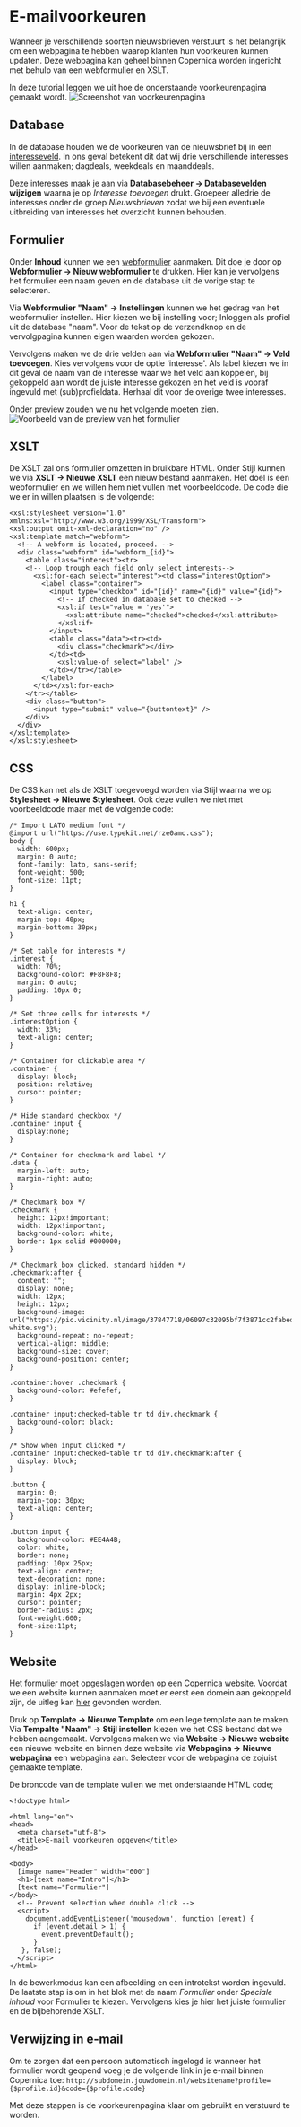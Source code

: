 # E-mailvoorkeuren
Wanneer je verschillende soorten nieuwsbrieven verstuurt is het belangrijk om een webpagina te hebben waarop klanten hun voorkeuren kunnen updaten. Deze webpagina kan geheel binnen Copernica worden ingericht met behulp van een webformulier en XSLT. 

In deze tutorial leggen we uit hoe de onderstaande voorkeurenpagina gemaakt wordt.
![Screenshot van voorkeurenpagina](https://pic.vicinity.nl/image/37852263/3b3bdf20523c02e42a3f96c3525404c0/Screenshot%20from%202020-02-20%2015-19-18.png)

## Database
In de database houden we de voorkeuren van de nieuwsbrief bij in een [interesseveld](https://www.copernica.com/nl/documentation/database-fields#interesses). In ons geval betekent dit dat wij drie verschillende interesses willen aanmaken; dagdeals, weekdeals en maanddeals.

Deze interesses maak je aan via **Databasebeheer -> Databasevelden wijzigen** waarna je op *Interesse toevoegen* drukt. Groepeer alledrie de interesses onder de groep *Nieuwsbrieven* zodat we bij een eventuele uitbreiding van interesses het overzicht kunnen behouden.

## Formulier
Onder **Inhoud** kunnen we een [webformulier](https://www.copernica.com/nl/documentation/webforms) aanmaken. Dit doe je door op **Webformulier -> Nieuw webformulier** te drukken. Hier kan je vervolgens het formulier een naam geven en de database uit de vorige stap te selecteren.

Via **Webformulier "Naam" -> Instellingen** kunnen we het gedrag van het webformulier instellen. Hier kiezen we bij instelling voor; Inloggen als profiel uit de database "naam". Voor de tekst op de verzendknop en de vervolgpagina kunnen eigen waarden worden gekozen. 

Vervolgens maken we de drie velden aan via **Webformulier "Naam" -> Veld toevoegen**. Kies vervolgens voor de optie 'interesse'. Als label kiezen we in dit geval de naam van de interesse waar we het veld aan koppelen, bij gekoppeld aan wordt de juiste interesse gekozen en het veld is vooraf ingevuld met (sub)profieldata. Herhaal dit voor de overige twee interesses.

Onder preview zouden we nu het volgende moeten zien.
![Voorbeeld van de preview van het formulier](https://pic.vicinity.nl/image/37629028/ebf590883fadb92a54b735cc5738a5d8/Screenshot%20from%202020-02-17%2014-25-34.png)

## XSLT
De XSLT zal ons formulier omzetten in bruikbare HTML. Onder Stijl kunnen we via **XSLT -> Nieuwe XSLT** een nieuw bestand aanmaken. Het doel is een webformulier en we willen hem niet vullen met voorbeeldcode. De code die we er in willen plaatsen is de volgende:

    <xsl:stylesheet version="1.0" xmlns:xsl="http://www.w3.org/1999/XSL/Transform">
    <xsl:output omit-xml-declaration="no" />
    <xsl:template match="webform">
      <!-- A webform is located, proceed. -->
      <div class="webform" id="webform_{id}">
        <table class="interest"><tr>
        <!-- Loop trough each field only select interests-->
          <xsl:for-each select="interest"><td class="interestOption">
            <label class="container">
              <input type="checkbox" id="{id}" name="{id}" value="{id}">
                <!-- If checked in database set to checked -->
                <xsl:if test="value = 'yes'">
                  <xsl:attribute name="checked">checked</xsl:attribute>
                </xsl:if>
              </input>
              <table class="data"><tr><td>
                <div class="checkmark"></div>
              </td><td>
                <xsl:value-of select="label" />
              </td></tr></table>
            </label>
          </td></xsl:for-each>
        </tr></table>
      	<div class="button">
      	  <input type="submit" value="{buttontext}" />
        </div>
      </div>
    </xsl:template>
    </xsl:stylesheet>

## CSS
De CSS kan net als de XSLT toegevoegd worden via Stijl waarna we op **Stylesheet -> Nieuwe Stylesheet**. Ook deze vullen we niet met voorbeeldcode maar met de volgende code:

    /* Import LATO medium font */
    @import url("https://use.typekit.net/rze0amo.css");
    body {
      width: 600px;
      margin: 0 auto;
      font-family: lato, sans-serif;
      font-weight: 500;
      font-size: 11pt;
    }
    
    h1 {
      text-align: center;
      margin-top: 40px;
      margin-bottom: 30px;
    }
    
    /* Set table for interests */
    .interest {
      width: 70%;
      background-color: #F8F8F8;
      margin: 0 auto;
      padding: 10px 0;
    }
    
    /* Set three cells for interests */
    .interestOption {
      width: 33%;
      text-align: center;
    }
    
    /* Container for clickable area */
    .container {
      display: block;
      position: relative;
      cursor: pointer;
    }
    
    /* Hide standard checkbox */
    .container input {
      display:none;
    }
    
    /* Container for checkmark and label */
    .data {
      margin-left: auto;
      margin-right: auto;
    }
    
    /* Checkmark box */
    .checkmark {
      height: 12px!important;
      width: 12px!important;
      background-color: white;
      border: 1px solid #000000;
    }
    
    /* Checkmark box clicked, standard hidden */
    .checkmark:after {
      content: "";
      display: none;
      width: 12px;
      height: 12px;
      background-image: url("https://pic.vicinity.nl/image/37847718/06097c32095bf7f3871cc2fabed2219d/check-white.svg");
      background-repeat: no-repeat;
      vertical-align: middle;
      background-size: cover;
      background-position: center;
    }
    
    .container:hover .checkmark {
      background-color: #efefef;
    }
    
    .container input:checked~table tr td div.checkmark {
      background-color: black;
    }
    
    /* Show when input clicked */
    .container input:checked~table tr td div.checkmark:after {
      display: block;
    }
    
    .button {
      margin: 0;
      margin-top: 30px;
      text-align: center;
    }
    
    .button input {
      background-color: #EE4A4B;
      color: white;
      border: none;
      padding: 10px 25px;
      text-align: center;
      text-decoration: none;
      display: inline-block;
      margin: 4px 2px;
      cursor: pointer;
      border-radius: 2px;
      font-weight:600;
      font-size:11pt;
    }

## Website
Het formulier moet opgeslagen worden op een Copernica [website](https://www.copernica.com/nl/documentation/websites). Voordat we een website kunnen aanmaken moet er eerst een domein aan gekoppeld zijn, de uitleg kan [hier](https://www.copernica.com/nl/documentation/websites#domein-linken) gevonden worden.

Druk op **Template -> Nieuwe Template** om een lege template aan te maken.  Via **Tempalte "Naam" -> Stijl instellen** kiezen we het CSS bestand dat we hebben aangemaakt. Vervolgens maken we via **Website -> Nieuwe website** een nieuwe website en binnen deze website via **Webpagina -> Nieuwe webpagina** een webpagina aan. Selecteer voor de webpagina de zojuist gemaakte template.

De broncode van de template vullen we met onderstaande HTML code;

    <!doctype html>
    
    <html lang="en">
    <head>
      <meta charset="utf-8">
      <title>E-mail voorkeuren opgeven</title>
    </head>
    
    <body>
      [image name="Header" width="600"]
      <h1>[text name="Intro"]</h1>
      [text name="Formulier"]
    </body>
      <!-- Prevent selection when double click -->
      <script>
        document.addEventListener('mousedown', function (event) {
          if (event.detail > 1) {
            event.preventDefault();
          }
       }, false);
      </script>
    </html>

In de bewerkmodus kan een afbeelding en een introtekst worden ingevuld. De laatste stap is om in het blok met de naam *Formulier* onder *Speciale inhoud* voor Formulier te kiezen. Vervolgens kies je hier het juiste formulier en de bijbehorende XSLT.

## Verwijzing in e-mail
Om te zorgen dat een persoon automatisch ingelogd is wanneer het formulier wordt geopend voeg je de volgende link in je e-mail binnen Copernica toe: `http://subdomein.jouwdomein.nl/websitename?profile={$profile.id}&code={$profile.code}` 

Met deze stappen is de voorkeurenpagina klaar om gebruikt en verstuurd te worden.
